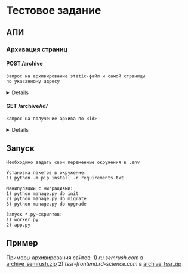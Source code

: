 # Тестовое задание

## АПИ

### Архивация страниц

#### POST /archive

    Запрос на архивирование static-файл и самой страницы
    по указанному адресу

<details>

##### Запрос

    header:
    {
        "Content-Type": "application/json"
    }

   	body:
    {
        "url": "https://example.com"
    }

##### Ответ

	{
        "id": 1,
        "success": "url is being processed"
    }

</details>

#### GET /archive/id/

    Запрос на получение архива по <id>

<details>

##### Запрос

   	params:
    {
        "id": 123
    }
    или
    /archive/123/

##### Ответ

	файл расширения *.zip

    header:
    {
        "Content-Disposition": "attachment; filename=<download_filename.zip>"
        "Content-Type": "application/zip"
    }

    status: 200

</details>

## Запуск

    Необходимо задать свои переменные окружения в .env

    Установка пакетов в окружение:
    1) python -m pip install -r requirements.txt

    Манипуляции с миграциями:
    1) python manage.py db init
    2) python manage.py db migrate
    3) python manage.py db upgrade

    Запуск *.py-скриптов:
    1) worker.py
    2) app.py

## Пример

Примеры архивирования сайтов:
    1) *ru.semrush.com* в [archive_semrush.zip](./archive/archive_semrush.zip)
    2) *tssr-frontend.rd-science.com* в [archive_tssr.zip](./archive/archive_tssr.zip)
